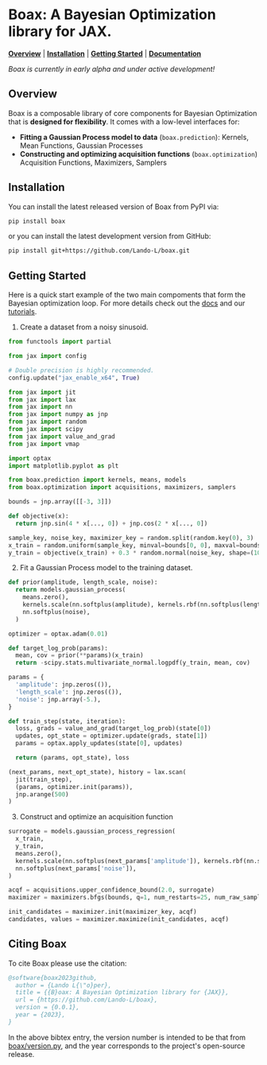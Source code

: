 # Boax: A Bayesian Optimization library for JAX.

[**Overview**](#overview)
| [**Installation**](#installation)
| [**Getting Started**](#getting-started)
| [**Documentation**](https://boax.readthedocs.io/en/latest/)

*Boax is currently in early alpha and under active development!*

## Overview

Boax is a composable library of core components for Bayesian Optimization
that is **designed for flexibility**. It comes with a low-level interfaces for:

* **Fitting a Gaussian Process model to data** (`boax.prediction`): Kernels, Mean Functions, Gaussian Processes
* **Constructing and optimizing acquisition functions** (`boax.optimization`) Acquisition Functions, Maximizers, Samplers

## Installation

You can install the latest released version of Boax from PyPI via:

```sh
pip install boax
```

or you can install the latest development version from GitHub:

```sh
pip install git+https://github.com/Lando-L/boax.git
```

## Getting Started

Here is a quick start example of the two main compoments that form the Bayesian optimization loop.
For more details check out the [docs](https://boax.readthedocs.io/en/latest/) and our [tutorials](https://github.com/Lando-L/boax/blob/main/examples).

1. Create a dataset from a noisy sinusoid.

```python
from functools import partial

from jax import config

# Double precision is highly recommended.
config.update("jax_enable_x64", True)

from jax import jit
from jax import lax
from jax import nn
from jax import numpy as jnp
from jax import random
from jax import scipy
from jax import value_and_grad
from jax import vmap

import optax
import matplotlib.pyplot as plt

from boax.prediction import kernels, means, models
from boax.optimization import acquisitions, maximizers, samplers

bounds = jnp.array([[-3, 3]])

def objective(x):
  return jnp.sin(4 * x[..., 0]) + jnp.cos(2 * x[..., 0])

sample_key, noise_key, maximizer_key = random.split(random.key(0), 3)
x_train = random.uniform(sample_key, minval=bounds[0, 0], maxval=bounds[0, 1], shape=(10, 1))
y_train = objective(x_train) + 0.3 * random.normal(noise_key, shape=(10,))
```

2. Fit a Gaussian Process model to the training dataset.

```python
def prior(amplitude, length_scale, noise):
  return models.gaussian_process(
    means.zero(),
    kernels.scale(nn.softplus(amplitude), kernels.rbf(nn.softplus(length_scale))),
    nn.softplus(noise),
  )

optimizer = optax.adam(0.01)

def target_log_prob(params):
  mean, cov = prior(**params)(x_train)
  return -scipy.stats.multivariate_normal.logpdf(y_train, mean, cov)

params = {
  'amplitude': jnp.zeros(()),
  'length_scale': jnp.zeros(()),
  'noise': jnp.array(-5.),
}

def train_step(state, iteration):
  loss, grads = value_and_grad(target_log_prob)(state[0])
  updates, opt_state = optimizer.update(grads, state[1])
  params = optax.apply_updates(state[0], updates)

  return (params, opt_state), loss

(next_params, next_opt_state), history = lax.scan(
  jit(train_step),
  (params, optimizer.init(params)),
  jnp.arange(500)
)
```

3. Construct and optimize an acquisition function
```python
surrogate = models.gaussian_process_regression(
  x_train,
  y_train,
  means.zero(),
  kernels.scale(nn.softplus(next_params['amplitude']), kernels.rbf(nn.softplus(next_params['length_scale']))),
  nn.softplus(next_params['noise']),
)

acqf = acquisitions.upper_confidence_bound(2.0, surrogate)
maximizer = maximizers.bfgs(bounds, q=1, num_restarts=25, num_raw_samples=500)

init_candidates = maximizer.init(maximizer_key, acqf)
candidates, values = maximizer.maximize(init_candidates, acqf)
```

## Citing Boax

To cite Boax please use the citation:

```bibtex
@software{boax2023github,
  author = {Lando L{\"o}per},
  title = {{B}oax: A Bayesian Optimization library for {JAX}},
  url = {https://github.com/Lando-L/boax},
  version = {0.0.1},
  year = {2023},
}
```

In the above bibtex entry, the version number
is intended to be that from [boax/version.py](https://github.com/Lando-L/boax/blob/main/boax/version.py), and the year corresponds to the project's open-source release.

